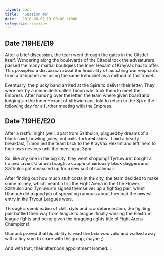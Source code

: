 ```yaml
---
layout: post
title:  "Session #5"
date:   2018-06-02 19:00:00 +0000
categories: session
---
```


## Date 719HE/E19

After a brief discussion, the team went through the gates in the Citadel itself. Wandering along the boulevards of the Citadel took the adventurers passed the many martial boutiques the Inner Hexant of KrayVax has to offer. This prompted a discussion about the feasibility of launching war elephants from a trebuchet and using the same trebuchet as a method of fast travel…

Eventually, the plucky band arrived at the Spire to deliver their letter. They were met by a minor clerk called Timon who took them to meet the Empress. After handing over the letter, the team where given board and lodgings in the Inner Hexant of Althwinn and told to return to the Spire the following day for a further meeting with the Empress.

## Date 719HE/E20

After a restful night (well, apart from Szithulon, plagued by dreams of a black sand, howling gales, not nails, tortured skies...) and a hearty breakfast, Timon led the team back to the KrayVax Hexant and left them to their own devices until the meeting at 3pm.

So, like any one in the big city, they went shopping! Tynluwurm bought a trained raven, Ulunuuh bought a couple of seriously black daggers and Szithulon got measured up for a new suit of scalemail.

After finding out how much stuff costs in the city, the team decided to make some money, which meant a trip the Fight Arena in the The Flower. Szithulon and Tynluwurm signed themselves up a fighting pair, whilst Ulunuuh did a good job of spreading rumours about how bad the newest entry in the Tryout Leagues were.

Through a combination of skill, style and raw determination, the fighting pair battled their way from league to league, finally winning the Electrum league fights and being given the bragging rights title of Fight Arena Champions!

Ulunuuh proved that his ability to read the bets was valid and walked away with a tidy sum to share with the group, maybe ;)

And with that, their afternoon appointment loomed…


